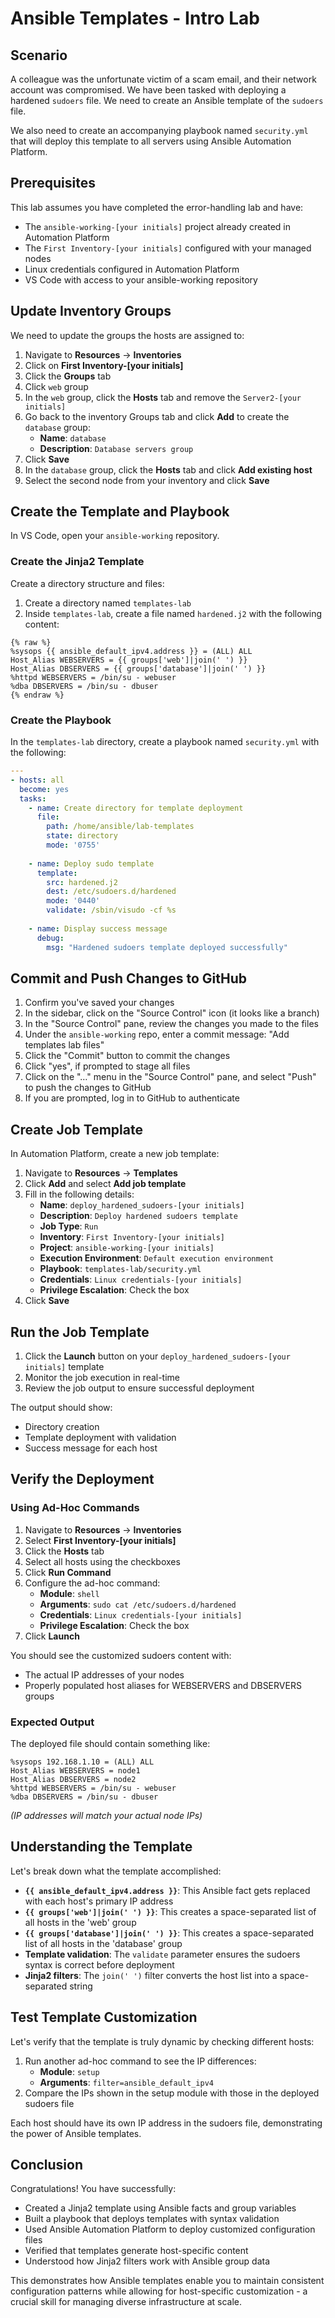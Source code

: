 # Ansible Templates - Intro Lab

## Scenario

A colleague was the unfortunate victim of a scam email, and their network account was compromised. We have been tasked with deploying a hardened `sudoers` file. We need to create an Ansible template of the `sudoers` file.

We also need to create an accompanying playbook named `security.yml` that will deploy this template to all servers using Ansible Automation Platform.

## Prerequisites

This lab assumes you have completed the error-handling lab and have:
- The `ansible-working-[your initials]` project already created in Automation Platform
- The `First Inventory-[your initials]` configured with your managed nodes
- Linux credentials configured in Automation Platform
- VS Code with access to your ansible-working repository

## Update Inventory Groups

We need to update the groups the hosts are assigned to:

1. Navigate to **Resources** → **Inventories**
2. Click on **First Inventory-[your initials]**
3. Click the **Groups** tab
4. Click `web` group
6. In the `web` group, click the **Hosts** tab and remove the `Server2-[your initials]`
7. Go back to the inventory Groups tab and click **Add** to create the `database` group:
   * **Name**: `database`
   * **Description**: `Database servers group`
8. Click **Save**
9. In the `database` group, click the **Hosts** tab and click **Add existing host**
10. Select the second node from your inventory and click **Save**

## Create the Template and Playbook

In VS Code, open your `ansible-working` repository.

### Create the Jinja2 Template

Create a directory structure and files:

1. Create a directory named `templates-lab`
2. Inside `templates-lab`, create a file named `hardened.j2` with the following content:

```jinja2
{% raw %}
%sysops {{ ansible_default_ipv4.address }} = (ALL) ALL
Host_Alias WEBSERVERS = {{ groups['web']|join(' ') }}
Host_Alias DBSERVERS = {{ groups['database']|join(' ') }}
%httpd WEBSERVERS = /bin/su - webuser
%dba DBSERVERS = /bin/su - dbuser
{% endraw %}
```

### Create the Playbook

In the `templates-lab` directory, create a playbook named `security.yml` with the following:

```yaml
---
- hosts: all
  become: yes
  tasks:
    - name: Create directory for template deployment
      file:
        path: /home/ansible/lab-templates
        state: directory
        mode: '0755'
    
    - name: Deploy sudo template
      template:
        src: hardened.j2
        dest: /etc/sudoers.d/hardened
        mode: '0440'
        validate: /sbin/visudo -cf %s
    
    - name: Display success message
      debug:
        msg: "Hardened sudoers template deployed successfully"
```

## Commit and Push Changes to GitHub

1. Confirm you've saved your changes
2. In the sidebar, click on the "Source Control" icon (it looks like a branch)
3. In the "Source Control" pane, review the changes you made to the files
4. Under the `ansible-working` repo, enter a commit message: "Add templates lab files"
5. Click the "Commit" button to commit the changes
6. Click "yes", if prompted to stage all files
7. Click on the "…" menu in the "Source Control" pane, and select "Push" to push the changes to GitHub
8. If you are prompted, log in to GitHub to authenticate

## Create Job Template

In Automation Platform, create a new job template:

1. Navigate to **Resources** → **Templates**
2. Click **Add** and select **Add job template**
3. Fill in the following details:
   * **Name**: `deploy_hardened_sudoers-[your initials]`
   * **Description**: `Deploy hardened sudoers template`
   * **Job Type**: `Run`
   * **Inventory**: `First Inventory-[your initials]`
   * **Project**: `ansible-working-[your initials]`
   * **Execution Environment**: `Default execution environment`
   * **Playbook**: `templates-lab/security.yml`
   * **Credentials**: `Linux credentials-[your initials]`
   * **Privilege Escalation**: Check the box
4. Click **Save**

## Run the Job Template

1. Click the **Launch** button on your `deploy_hardened_sudoers-[your initials]` template
2. Monitor the job execution in real-time
3. Review the job output to ensure successful deployment

The output should show:
- Directory creation
- Template deployment with validation
- Success message for each host

## Verify the Deployment

### Using Ad-Hoc Commands

1. Navigate to **Resources** → **Inventories**
2. Select **First Inventory-[your initials]**
3. Click the **Hosts** tab
4. Select all hosts using the checkboxes
5. Click **Run Command**
6. Configure the ad-hoc command:
   * **Module**: `shell`
   * **Arguments**: `sudo cat /etc/sudoers.d/hardened`
   * **Credentials**: `Linux credentials-[your initials]`
   * **Privilege Escalation**: Check the box
7. Click **Launch**

You should see the customized sudoers content with:
- The actual IP addresses of your nodes
- Properly populated host aliases for WEBSERVERS and DBSERVERS groups

### Expected Output

The deployed file should contain something like:
```
%sysops 192.168.1.10 = (ALL) ALL
Host_Alias WEBSERVERS = node1
Host_Alias DBSERVERS = node2
%httpd WEBSERVERS = /bin/su - webuser
%dba DBSERVERS = /bin/su - dbuser
```

*(IP addresses will match your actual node IPs)*

## Understanding the Template

Let's break down what the template accomplished:

- **`{{ ansible_default_ipv4.address }}`**: This Ansible fact gets replaced with each host's primary IP address
- **`{{ groups['web']|join(' ') }}`**: This creates a space-separated list of all hosts in the 'web' group
- **`{{ groups['database']|join(' ') }}`**: This creates a space-separated list of all hosts in the 'database' group
- **Template validation**: The `validate` parameter ensures the sudoers syntax is correct before deployment
- **Jinja2 filters**: The `join(' ')` filter converts the host list into a space-separated string

## Test Template Customization

Let's verify that the template is truly dynamic by checking different hosts:

1. Run another ad-hoc command to see the IP differences:
   * **Module**: `setup`
   * **Arguments**: `filter=ansible_default_ipv4`
2. Compare the IPs shown in the setup module with those in the deployed sudoers file

Each host should have its own IP address in the sudoers file, demonstrating the power of Ansible templates.

## Conclusion

Congratulations! You have successfully:
- Created a Jinja2 template using Ansible facts and group variables
- Built a playbook that deploys templates with syntax validation
- Used Ansible Automation Platform to deploy customized configuration files
- Verified that templates generate host-specific content
- Understood how Jinja2 filters work with Ansible group data

This demonstrates how Ansible templates enable you to maintain consistent configuration patterns while allowing for host-specific customization - a crucial skill for managing diverse infrastructure at scale.
